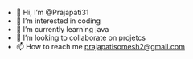 - 👋 Hi, I’m @Prajapati31
- 👀 I’m interested in coding
- 🌱 I’m currently learning java
- 💞️ I’m looking to collaborate on projetcs
- 📫 How to reach me prajapatisomesh2@gmail.com

<!---
Prajapati31/Prajapati31 is a ✨ special ✨ repository because its `README.md` (this file) appears on your GitHub profile.
You can click the Preview link to take a look at your changes.
--->
